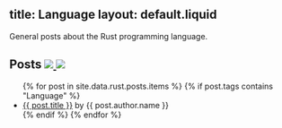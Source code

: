 title: Language
layout: default.liquid
---

General posts about the Rust programming language.

<h2>
  Posts
  <a class="feedicon" href="/language/feed.rss" title="Language RSS Feed">
    <img src="/images/rss.svg" />
  </a>
  <a class="feedicon" href="/language/feed.json" title="Language JSON Feed">
    <img src="/images/jsonfeed.png" />
  </a>
</h2>

<ul>
{% for post in site.data.rust.posts.items %}
  {% if post.tags contains "Language" %}
  <li><a href="{{ post.url }}">{{ post.title }}</a> by {{ post.author.name }}</li>
  {% endif %}
{% endfor %}
</ul>
